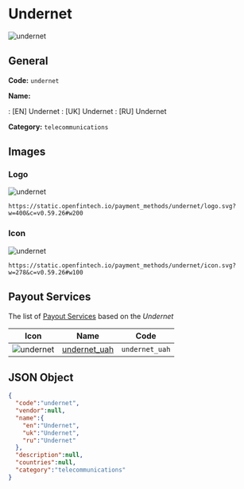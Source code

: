
# Undernet 
![undernet](https://static.openfintech.io/payment_methods/undernet/logo.svg?w=400&c=v0.59.26#w200)  

## General 
**Code:** `undernet` 
 
**Name:** 
 
:	[EN] Undernet 
:	[UK] Undernet 
:	[RU] Undernet 
 
**Category:** `telecommunications` 
 

## Images 

### Logo 
![undernet](https://static.openfintech.io/payment_methods/undernet/logo.svg?w=400&c=v0.59.26#w200)  

```
https://static.openfintech.io/payment_methods/undernet/logo.svg?w=400&c=v0.59.26#w200
```  

### Icon 
![undernet](https://static.openfintech.io/payment_methods/undernet/icon.svg?w=278&c=v0.59.26#w100)  

```
https://static.openfintech.io/payment_methods/undernet/icon.svg?w=278&c=v0.59.26#w100
```  

## Payout Services 
 
The list of [Payout Services](/payout-services/) based on the _Undernet_ 

|Icon|Name|Code| 
|:---:|:---:|:---:| 
|![undernet](https://static.openfintech.io/payout_methods/undernet/icon.png?w=278&c=v0.59.26#w40) |[undernet_uah](/payout-services/undernet_uah/)|`undernet_uah`| 
 

## JSON Object 

```json
{
  "code":"undernet",
  "vendor":null,
  "name":{
    "en":"Undernet",
    "uk":"Undernet",
    "ru":"Undernet"
  },
  "description":null,
  "countries":null,
  "category":"telecommunications"
}
```  
